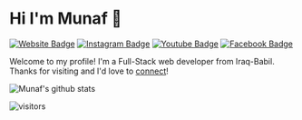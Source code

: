 # Hi I'm Munaf 👋
[![Website Badge](https://img.shields.io/badge/-munafio.com-000000?&style=flat-square&logoColor=white&link=https://munafio.com/)](https://munafio.com/)
[![Instagram Badge](https://img.shields.io/badge/-munafio-c14438?style=flat&labelColor=ffc1bb&logo=Instagram&link=https://instagram.com/munafio)](https://instagram.com/munafio)
[![Youtube Badge](https://img.shields.io/badge/-munafio-ff0000?style=flat&logo=Youtube&logoColor=white&link=https://youtube.com/munafio)](https://youtube.com/munafio)
[![Facebook Badge](https://img.shields.io/badge/-munafio-%231877F2.svg?&style=flat-square&logo=facebook&logoColor=white&link=https://www.facebook.com/munafio)](https://www.facebook.com/munafio)


Welcome to my profile! I'm a Full-Stack web developer from Iraq-Babil. Thanks for visiting and I'd love to [connect](https://www.instagram.com/munafio)!





![Munaf's github stats](https://github-readme-stats.vercel.app/api?username=munafio&show_icons=true)



 ![visitors](https://visitor-badge.laobi.icu/badge?page_id=munafio.munafio)
